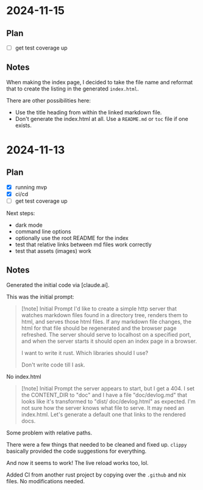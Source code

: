 # 2024-11-15

## Plan

- [ ] get test coverage up

## Notes

When making the index page, I decided to take the file name and 
reformat that to create the listing in the generated `index.html`.

There are other possibilities here:
- Use the title heading from within the linked markdown file.
- Don't generate the index.html at all. Use a `README.md` or `toc`
  file if one exists.
  

# 2024-11-13

## Plan

- [x] running mvp
- [x] ci/cd
- [ ] get test coverage up

Next steps:
- dark mode
- command line options
- optionally use the root README for the index
- test that relative links between md files work correctly
- test that assets (images) work

## Notes

Generated the initial code via [claude.ai].

This was the initial prompt:

> [!note] Initial Prompt
> I'd like to create a simple http server that watches markdown files found
> in a directory tree, renders them to html, and serves those html files. If any
> markdown file changes, the html for that file should be regenerated and the
> browser page refreshed. The server should serve to localhost on a specified
> port, and when the server starts it should open an index page in a browser.
> 
> I want to write it rust. Which libraries should I use?
>
> Don't write code till I ask.

No index.html

> [!note] Initial Prompt
> the server appears to start, but I get a 404. I set the CONTENT_DIR to "doc"
> and I have a file "doc/devlog.md" that looks like it's transformed to "dist/
> doc/devlog.html" as expected. I'm not sure how the server knows what file to
> serve. It may need an index.html. Let's generate a default one that links to the
> rendered docs.

Some problem with relative paths.

There were a few things that needed to be cleaned and fixed up. `clippy`
basically provided the code suggestions for everything.

And now it seems to work! The live reload works too, lol.

Added CI from another rust project by copying over the `.github` and nix files.
No modifications needed.
